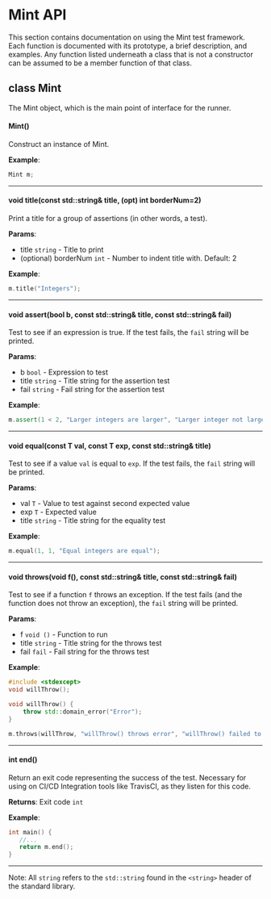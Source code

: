 # Mint API

This section contains documentation on using the Mint test framework. Each function is documented with its prototype, a brief description, and examples. Any function listed underneath a class that is not a constructor can be assumed to be a member function of that class.

## class Mint

The Mint object, which is the main point of interface for the runner.

#### Mint()

Construct an instance of Mint.

**Example**:

```cpp
Mint m;
```

---

#### void title(const std::string& title, (opt) int borderNum=2)

Print a title for a group of assertions (in other words, a test).

**Params**:

 - title `string` - Title to print
 - (optional) borderNum `int` - Number to indent title with. Default: 2

**Example**:

```cpp
m.title("Integers");
```

---

#### void assert(bool b, const std::string& title, const std::string& fail)

Test to see if an expression is true. If the test fails, the `fail` string will be printed.

**Params**:

 - b `bool` - Expression to test
 - title `string` - Title string for the assertion test
 - fail `string` - Fail string for the assertion test

**Example**:

```cpp
m.assert(1 < 2, "Larger integers are larger", "Larger integer not larger");
```

---

#### void equal(const T val, const T exp, const std::string& title)

Test to see if a value `val` is equal to `exp`. If the test fails, the `fail` string will be printed.

**Params**:

 - val `T` - Value to test against second expected value
 - exp `T` - Expected value
 - title `string` - Title string for the equality test

**Example**:

```cpp
m.equal(1, 1, "Equal integers are equal");
```
---

#### void throws(void f(), const std::string& title, const std::string& fail)

Test to see if a function `f` throws an exception. If the test fails (and the function does not throw an exception), the `fail` string will be printed.

**Params**:

 - f `void ()` - Function to run
 - title `string` - Title string for the throws test
 - fail `fail` - Fail string for the throws test

**Example**:

```cpp
#include <stdexcept>
void willThrow();

void willThrow() {
    throw std::domain_error("Error");
}

m.throws(willThrow, "willThrow() throws error", "willThrow() failed to throw error")
```

---

#### int end()

Return an exit code representing the success of the test. Necessary for using on CI/CD Integration tools like TravisCI, as they listen for this code.

**Returns**: Exit code `int`

**Example**:

```cpp
int main() {
   //...
   return m.end();
}
```

---

Note: All `string` refers to the `std::string` found in the `<string>` header of the standard library. 
